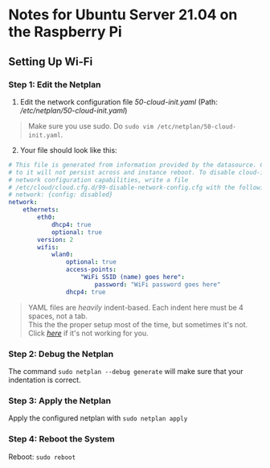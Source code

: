 # Notes for Ubuntu Server 21.04 on the Raspberry Pi

## Setting Up Wi-Fi

### Step 1: Edit the Netplan
1. Edit the network configuration file _50-cloud-init.yaml_ (Path: _/etc/netplan/50-cloud-init.yaml_)
> Make sure you use sudo. Do `sudo vim /etc/netplan/50-cloud-init.yaml`.

2. Your file should look like this: 
```yaml
# This file is generated from information provided by the datasource. Changes
# to it will not persist across and instance reboot. To disable cloud-init's
# network configuration capabilities, write a file
# /etc/cloud/cloud.cfg.d/99-disable-network-config.cfg with the following:
# network: {config: disabled}
network:
    ethernets:
        eth0:
            dhcp4: true
            optional: true
        version: 2
        wifis:
            wlan0:
                optional: true
                access-points:
                    "WiFi SSID (name) goes here":
                        password: "WiFi password goes here"
                dhcp4: true
```
> YAML files are _heavily_ indent-based. Each indent here must be 4 spaces, not a tab. <br />
> This the the proper setup most of the time, but sometimes it's not. Click [_here_](https://huobur.medium.com/how-to-setup-wifi-on-raspberry-pi-4-with-ubuntu-20-04-lts-64-bit-arm-server-ceb02303e49b) if it's not working for you.

### Step 2: Debug the Netplan
The command `sudo netplan --debug generate` will make sure that your indentation is correct.

### Step 3: Apply the Netplan
Apply the configured netplan with `sudo netplan apply`

### Step 4: Reboot the System
Reboot: `sudo reboot`
